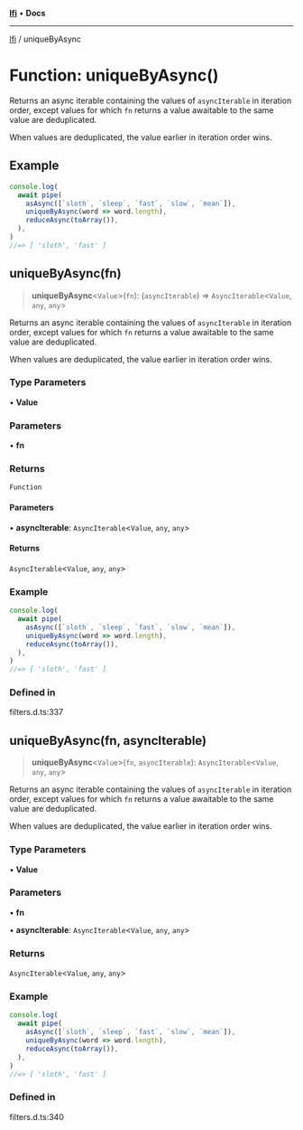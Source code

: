 [**lfi**](../readme.md) • **Docs**

***

[lfi](../globals.md) / uniqueByAsync

# Function: uniqueByAsync()

Returns an async iterable containing the values of `asyncIterable` in
iteration order, except values for which `fn` returns a value awaitable to
the same value are deduplicated.

When values are deduplicated, the value earlier in iteration order wins.

## Example

```js
console.log(
  await pipe(
    asAsync([`sloth`, `sleep`, `fast`, `slow`, `mean`]),
    uniqueByAsync(word => word.length),
    reduceAsync(toArray()),
  ),
)
//=> [ 'sloth', 'fast' ]
```

## uniqueByAsync(fn)

> **uniqueByAsync**\<`Value`\>(`fn`): (`asyncIterable`) => `AsyncIterable`\<`Value`, `any`, `any`\>

Returns an async iterable containing the values of `asyncIterable` in
iteration order, except values for which `fn` returns a value awaitable to
the same value are deduplicated.

When values are deduplicated, the value earlier in iteration order wins.

### Type Parameters

• **Value**

### Parameters

• **fn**

### Returns

`Function`

#### Parameters

• **asyncIterable**: `AsyncIterable`\<`Value`, `any`, `any`\>

#### Returns

`AsyncIterable`\<`Value`, `any`, `any`\>

### Example

```js
console.log(
  await pipe(
    asAsync([`sloth`, `sleep`, `fast`, `slow`, `mean`]),
    uniqueByAsync(word => word.length),
    reduceAsync(toArray()),
  ),
)
//=> [ 'sloth', 'fast' ]
```

### Defined in

filters.d.ts:337

## uniqueByAsync(fn, asyncIterable)

> **uniqueByAsync**\<`Value`\>(`fn`, `asyncIterable`): `AsyncIterable`\<`Value`, `any`, `any`\>

Returns an async iterable containing the values of `asyncIterable` in
iteration order, except values for which `fn` returns a value awaitable to
the same value are deduplicated.

When values are deduplicated, the value earlier in iteration order wins.

### Type Parameters

• **Value**

### Parameters

• **fn**

• **asyncIterable**: `AsyncIterable`\<`Value`, `any`, `any`\>

### Returns

`AsyncIterable`\<`Value`, `any`, `any`\>

### Example

```js
console.log(
  await pipe(
    asAsync([`sloth`, `sleep`, `fast`, `slow`, `mean`]),
    uniqueByAsync(word => word.length),
    reduceAsync(toArray()),
  ),
)
//=> [ 'sloth', 'fast' ]
```

### Defined in

filters.d.ts:340
